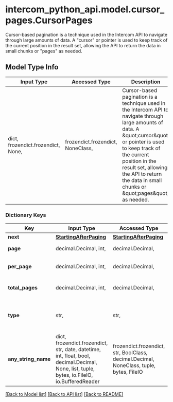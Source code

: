 # intercom_python_api.model.cursor_pages.CursorPages

Cursor-based pagination is a technique used in the Intercom API to navigate through large amounts of data. A \"cursor\" or pointer is used to keep track of the current position in the result set, allowing the API to return the data in small chunks or \"pages\" as needed. 

## Model Type Info
Input Type | Accessed Type | Description | Notes
------------ | ------------- | ------------- | -------------
dict, frozendict.frozendict, None,  | frozendict.frozendict, NoneClass,  | Cursor-based pagination is a technique used in the Intercom API to navigate through large amounts of data. A \&quot;cursor\&quot; or pointer is used to keep track of the current position in the result set, allowing the API to return the data in small chunks or \&quot;pages\&quot; as needed.  | 

### Dictionary Keys
Key | Input Type | Accessed Type | Description | Notes
------------ | ------------- | ------------- | ------------- | -------------
**next** | [**StartingAfterPaging**](StartingAfterPaging.md) | [**StartingAfterPaging**](StartingAfterPaging.md) |  | [optional] 
**page** | decimal.Decimal, int,  | decimal.Decimal,  | The current page | [optional] 
**per_page** | decimal.Decimal, int,  | decimal.Decimal,  | Number of results per page | [optional] 
**total_pages** | decimal.Decimal, int,  | decimal.Decimal,  | Total number of pages | [optional] 
**type** | str,  | str,  | the type of object &#x60;pages&#x60;. | [optional] must be one of ["pages", ] 
**any_string_name** | dict, frozendict.frozendict, str, date, datetime, int, float, bool, decimal.Decimal, None, list, tuple, bytes, io.FileIO, io.BufferedReader | frozendict.frozendict, str, BoolClass, decimal.Decimal, NoneClass, tuple, bytes, FileIO | any string name can be used but the value must be the correct type | [optional]

[[Back to Model list]](../../README.md#documentation-for-models) [[Back to API list]](../../README.md#documentation-for-api-endpoints) [[Back to README]](../../README.md)

